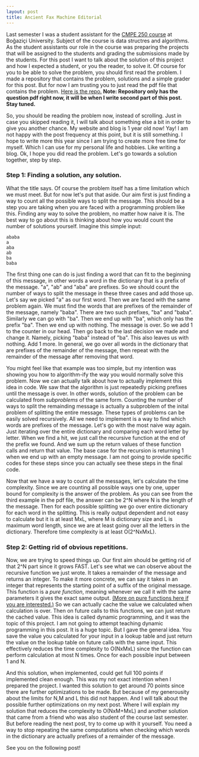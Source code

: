 ```yaml
---
layout: post
title: Ancient Fax Machine Editorial
---
```

Last semester I was a student assistant for the [CMPE 250 course](https://www.cmpe.boun.edu.tr/~cemgil/Courses/cmpe250/index.html) at Boğaziçi University. Subject of the course is data structres and algorithms.
As the student assistants our role in the course was preparing the projects that will be assigned to the students and grading the submissions made by the students.
For this post I want to talk about the solution of this project and how I expected a student, or you the reader, to solve it.<!--break--> Of course for you to be able to solve the problem, you should first read the problem. I made a repository that contains the problem, solutions and a simple grader for this post.
But for now I am trusting you to just read the pdf file that contains the problem. [Here is the repo.](https://github.com/bcetin/CMPE250-Fall-2018-Project5)
**Note: Repository only has the question pdf right now, it will be when I write second part of this post. Stay tuned.**

So, you should be reading the problem now, instead of scrolling.
Just in case you skipped reading it, I will talk about something else a bit in order to give you another chance. My website and blog is 1 year old now! Yay!
I am not happy with the post frequency at this point, but it is still something. I hope to write more this year since I am trying to create more free time for myself.
Which I can use for my personal life and hobbies. Like writing a blog. Ok, I hope you did read the problem. Let's go towards a solution together, step by step.

### Step 1: Finding a solution, any solution.

What the title says. Of course the problem itself has a time limitation which we must meet. But for now let's put that aside.
Our aim first is just finding a way to count all the possible ways to split the message.
This should be a step you are taking when you are faced with a programming problem like this. Finding any way to solve the problem, no matter how naive it is.
The best way to go about this is thinking about how you would count the number of solutions yourself. Imagine this simple input:

~~~
ababa
a
aba
ab
ba
baba
~~~

The first thing one can do is just finding a word that can fit to the beginning of this message, in other words a word in the dictionary that is a prefix of the message.
"a", "ab" and "aba" are prefixes. So we should count the number of ways to split the message in these three cases and add those up.
Let's say we picked "a" as our first word. Then we are faced with the same problem again. We must find the words that are prefixes of the remainder of the message, namely "baba".
There are two such prefixes, "ba" and "baba". Similarly we can go with "ba". Then we end up with "ba", which only has the prefix "ba". Then we end up with nothing.
The message is over. So we add 1 to the counter in our head. Then go back to the last decision we made and change it. Namely, picking "baba" instead of "ba". This also leaves us with nothing.
Add 1 more. In general, we go over all words in the dictionary that are prefixes of the remainder of the message, then repeat with the remainder of the message after removing that word.

You might feel like that example was too simple, but my intention was showing you how to algorithm-ify the way you would normally solve this problem.
Now we can actually talk about how to actually implement this idea in code. We saw that the algorithm is just repeatedly picking prefixes until the message is over.
In other words, solution of the problem can be calculated from *subproblems* of the same form. Counting the number of ways to split the remainding message is actually a subproblem of the inital problem of splitting the entire message.
These types of problems can be easily solved recursively. All we need to implement is a way to find which words are prefixes of the message. Let's go with the most naive way again.
Just iterating over the entire dictionary and comparing each word letter by letter. When we find a hit, we just call the recursive function at the end of the prefix we found.
And we sum up the return values of these function calls and return that value. The base case for the recursion is returning 1 when we end up with an empty message.
I am not going to provide specific codes for these steps since you can actually see these steps in the final code.

Now that we have a way to count all the messages, let's calculate the time complexity.
Since we are counting all possible ways one by one, upper bound for complexity is the answer of the problem.
As you can see from the third example in the pdf file, the answer can be 2^N where N is the length of the message. Then for each possible splitting we go over entire dictionary for each word in the splitting.
This is really output dependent and not easy to calculate but it is at least MxL, where M is dictionary size and L is maximum word length, since we are at least going over all the letters in the dictionary.
Therefore time complexity is at least O(2^NxMxL).

### Step 2: Getting rid of obvious repetitions.

Now, we are trying to speed things up. Our first aim should be getting rid of that 2^N part since it grows FAST.
Let's see what we can observe about the recursive function we just wrote. It takes a remainder of the message and returns an integer.
To make it more concrete, we can say it takes in an integer that represents the starting point of a suffix of the original message.
This function is a *pure function*, meaning whenever we call it with the same parameters it gives the exact same output. [(More on pure functions here if you are interested.)](https://www.sitepoint.com/functional-programming-pure-functions/)
So we can actually cache the value we calculated when calculation is over. Then on future calls to this functions, we can just return the cached value. This idea is called dynamic programming, and it was the topic of this project.
I am not going to attempt teaching dynamic programming in this post. It is a huge topic. But I gave the general idea. You save the value you calculated for your input in a lookup table and just return the value on the lookup table on future calls with the same input.
This effectively reduces the time complexity to O(NxMxL) since the function can perform calculation at most N times. Once for each possible input between 1 and N.

And this solution, when implemented, could get full 100 points if implemented clean enough. This was my not exact intention when I prepared the project. I wanted this solution to get around 70 points since there are further optimizations to be made.
But because of my generousity about the limits for N,M and L this did not happen. And I will talk about the possible further optimizations on my next post. Where I will explain my solution that reduces the complexity to O(NxM+MxL) and another solution that came from a friend who was also student of the course last semester.
But before reading the next post, try to come up with it yourself. You need a way to stop repeating the same computations when checking which words in the dictionary are actually prefixes of a remainder of the message.

See you on the following post!